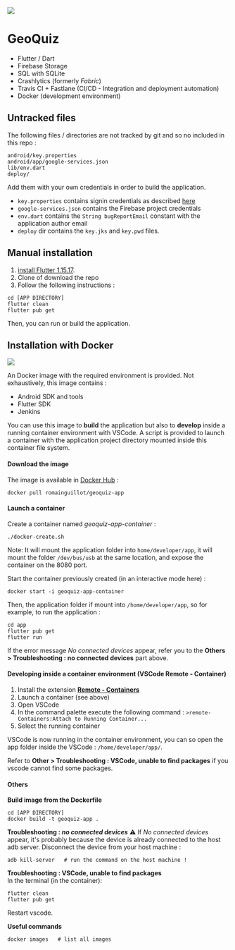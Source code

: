 ![](https://raw.githubusercontent.com/GeoQuiz-v2/documents/master/client_app_logo/logo_128.png)

# GeoQuiz

- Flutter / Dart
- Firebase Storage
- SQL with SQLite
- Crashlytics (formerly *Fabric*)
- Travis CI + Fastlane (CI/CD - Integration and deployment automation)
- Docker (development environment)


## Untracked files
The following files / directories are not tracked by git and so no included in this repo :
```
android/key.properties
android/app/google-services.json
lib/env.dart
deploy/
```
Add them with your own credentials in order to build the application.  
- `key.properties` contains signin credentials as described [here](https://flutter.dev/docs/deployment/android#reference-the-keystore-from-the-app)  
- `google-services.json` contains the Firebase project credentials  
- `env.dart` contains the `String bugReportEmail` constant with the application author email
- `deploy` dir contains the `key.jks` and `key.pwd` files.


## Manual installation
1. [install Flutter 1.15.17](https://flutter.dev/docs/get-started/install).
2. Clone of download the repo
3. Follow the following instructions :
```
cd [APP DIRECTORY]
flutter clean
flutter pub get
```

Then, you can run or build the application.

## Installation with Docker
[![](https://raw.githubusercontent.com/GeoQuiz-v2/documents/master/res/docker.png)](https://docs.docker.com/)

An Docker image with the required environment is provided. Not exhaustively, this image contains :
- Android SDK and tools
- Flutter SDK
- Jenkins

You can use this image to **build** the application but also to **develop** inside a running container environment with VSCode. A script is provided to launch a container with the application project directory mounted inside this container file system.

#### Download the image
The image is available in [Docker Hub](https://hub.docker.com/repository/docker/romainguillot/geoquiz) :
```
docker pull romainguillot/geoquiz-app
```

#### Launch a container
Create a container named *geoquiz-app-container* :
```
./docker-create.sh
```
Note: It will mount the application folder into `home/developer/app`, it will mount the folder `/dev/bus/usb` at the same location, and expose the container on the 8080 port.

Start the container previously created (in an interactive mode here)  :
```
docker start -i geoquiz-app-container
```

Then, the application folder if mount into `/home/developer/app`, so for example, to run the application :
```
cd app
flutter pub get
flutter run
```

If the error message *No connected devices* appear, refer you to the **Others > Troubleshooting : no connected devices** part above.


#### Developing inside a container environment (VSCode Remote - Container)

1. Install the extension **[Remote - Containers](https://marketplace.visualstudio.com/items?itemName=ms-vscode-remote.remote-containers)**
2. Launch a container (see above)
3. Open VSCode
4. In the command palette execute the following command : `>remote-Containers:Attach to Running Container...`
5. Select the running container

VSCode is now running in the container environment, you can so open the app folder inside the VSCode : `/home/developer/app/`.

Refer to **Other > Troubleshooting : VSCode, unable to find packages** if you vscode cannot find some packages.

#### Others
**Build image from the Dockerfile**  
```
cd [APP DIRECTORY]
docker build -t geoquiz-app .
```

**Troubleshooting : *no connected devices***
⚠️  If *No connected devices* appear, it's probably because the device is already connected to the host adb server. Disconnect the device from your host machine :
```
adb kill-server   # run the command on the host machine !
```

**Troubleshooting : VSCode, unable to find packages**  
In the terminal (in the container):
```
flutter clean
flutter pub get
```
Restart vscode.

**Useful commands**  
```
docker images   # list all images
```
